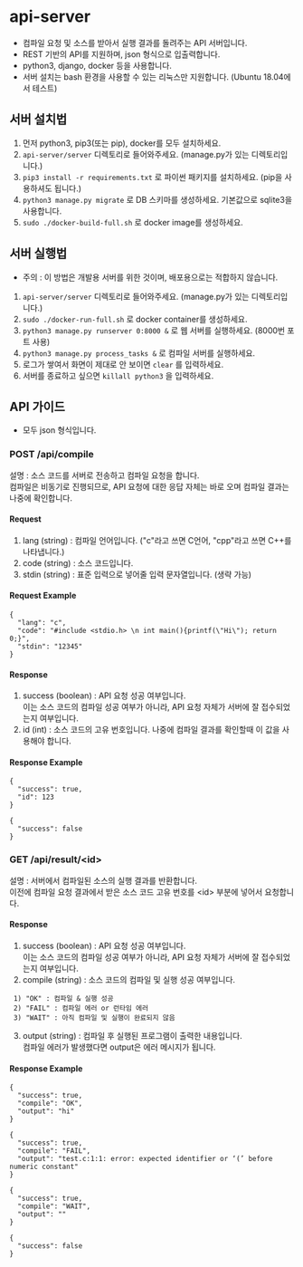 # api-server

* 컴파일 요청 및 소스를 받아서 실행 결과를 돌려주는 API 서버입니다.
* REST 기반의 API를 지원하며, json 형식으로 입출력합니다.
* python3, django, docker 등을 사용합니다.
* 서버 설치는 bash 환경을 사용할 수 있는 리눅스만 지원합니다. (Ubuntu 18.04에서 테스트)

## 서버 설치법
1. 먼저 python3, pip3(또는 pip), docker를 모두 설치하세요.
2. `api-server/server` 디렉토리로 들어와주세요. (manage.py가 있는 디렉토리입니다.)
3. `pip3 install -r requirements.txt` 로 파이썬 패키지를 설치하세요. (pip을 사용하셔도 됩니다.)
4. `python3 manage.py migrate` 로 DB 스키마를 생성하세요. 기본값으로 sqlite3을 사용합니다.
5. `sudo ./docker-build-full.sh` 로 docker image를 생성하세요.

## 서버 실행법
* 주의 : 이 방법은 개발용 서버를 위한 것이며, 배포용으로는 적합하지 않습니다.
1. `api-server/server` 디렉토리로 들어와주세요. (manage.py가 있는 디렉토리입니다.)
2. `sudo ./docker-run-full.sh` 로 docker container를 생성하세요.
3. `python3 manage.py runserver 0:8000 &` 로 웹 서버를 실행하세요. (8000번 포트 사용)
4. `python3 manage.py process_tasks &` 로 컴파일 서버를 실행하세요.
5. 로그가 쌓여서 화면이 제대로 안 보이면 `clear` 를 입력하세요.
6. 서버를 종료하고 싶으면 `killall python3` 을 입력하세요.

## API 가이드
* 모두 json 형식입니다.

### POST /api/compile
설명 : 소스 코드를 서버로 전송하고 컴파일 요청을 합니다.  
컴파일은 비동기로 진행되므로, API 요청에 대한 응답 자체는 바로 오며 컴파일 결과는 나중에 확인합니다.

#### Request
1. lang (string) : 컴파일 언어입니다. ("c"라고 쓰면 C언어, "cpp"라고 쓰면 C++를 나타냅니다.)
2. code (string) : 소스 코드입니다.
3. stdin (string) : 표준 입력으로 넣어줄 입력 문자열입니다. (생략 가능)

#### Request Example
```
{  
  "lang": "c",  
  "code": "#include <stdio.h> \n int main(){printf(\"Hi\"); return 0;}",
  "stdin": "12345"
}
```

#### Response
1. success (boolean) : API 요청 성공 여부입니다.  
이는 소스 코드의 컴파일 성공 여부가 아니라, API 요청 자체가 서버에 잘 접수되었는지 여부입니다.
2. id (int) : 소스 코드의 고유 번호입니다. 나중에 컴파일 결과를 확인할때 이 값을 사용해야 합니다.

#### Response Example
```
{
  "success": true,
  "id": 123
}
```

```
{
  "success": false
}
```

### GET /api/result/\<id\>
설명 : 서버에서 컴파일된 소스의 실행 결과를 반환합니다.  
이전에 컴파일 요청 결과에서 받은 소스 코드 고유 번호를 \<id\> 부분에 넣어서 요청합니다.

#### Response
1. success (boolean) : API 요청 성공 여부입니다.  
이는 소스 코드의 컴파일 성공 여부가 아니라, API 요청 자체가 서버에 잘 접수되었는지 여부입니다.
2. compile (string) : 소스 코드의 컴파일 및 실행 성공 여부입니다.
```
 1) "OK" : 컴파일 & 실행 성공
 2) "FAIL" : 컴파일 에러 or 런타임 에러
 3) "WAIT" : 아직 컴파일 및 실행이 완료되지 않음
```
3. output (string) : 컴파일 후 실행된 프로그램이 출력한 내용입니다.  
컴파일 에러가 발생했다면 output은 에러 메시지가 됩니다.

#### Response Example
```
{
  "success": true,
  "compile": "OK",
  "output": "hi"
}
```

```
{
  "success": true,
  "compile": "FAIL",
  "output": "test.c:1:1: error: expected identifier or ‘(’ before numeric constant"
}
```

```
{
  "success": true,
  "compile": "WAIT",
  "output": ""
}
```

```
{
  "success": false
}
```
